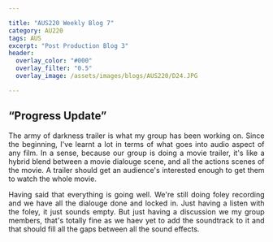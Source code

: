 ```yaml
---

title: "AUS220 Weekly Blog 7"
category: AU220
tags: AUS
excerpt: "Post Production Blog 3"
header:
  overlay_color: "#000"
  overlay_filter: "0.5"
  overlay_image: /assets/images/blogs/AUS220/D24.JPG

---
```

<style>
body {
text-align: justify}
</style>

## “Progress Update”

The army of darkness trailer is what my group has been working on. Since the beginning, I've learnt a lot in terms of what goes into audio aspect of any film. In a sense, because our group is doing a movie trailer, it's like a hybrid blend between a movie dialouge scene, and all the actions scenes of the movie. A trailer should get an audience's interested enough to get them to watch the whole movie. 

Having said that everything is going well. We're still doing foley recording and we have all the dialouge done and locked in. Just having a listen with the foley, it just sounds empty. But just having a discussion we my group members, that's totally fine as we haev yet to add the soundtrack to it and that should fill all the gaps between all the sound effects. 
 

